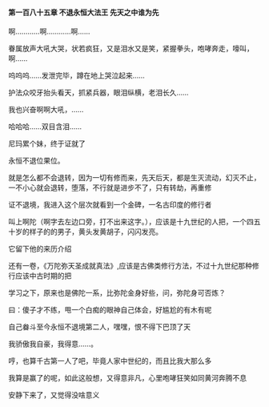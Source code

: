 #### 第一百八十五章 不退永恒大法王 先天之中谁为先


啊…………啊…………啊……

眷属放声大吼大哭，状若疯狂，又是泪水又是笑，紧握拳头，咆哮奔走，嚎叫，啊……


呜呜呜……发泄完毕，蹲在地上哭泣起来……

护法众咬牙抬头看天，抓紧兵器，眼泪纵横，老泪长久……


我也兴奋啊啊大吼，……


哈哈哈……双目含泪……

尼玛累个妹，终于证就了

永恒不退位果位。


就是怎么都不会退转，因为一切有修而来，先天后天，都是生灭流动，幻灭不止，一不小心就会退转，堕落，不行就是进步不了，只有转劫，再重修

证不退境，我进入这个层次就看到一个金碑，一名古印度的修行者

叫上啊陀（啊字去左边口旁，打不出来这字。），应该是十九世纪的人把，一个四五十岁的样子的的男子，黄头发黄胡子，闪闪发亮。

它留下他的来历介绍

还有一卷，《万陀弥天圣成就真法》,应该是古佛类修行方法，不过十九世纪那种修行应该中古时期的把

学习之下，原来也是佛陀一系，比弥陀金身好些，问，弥陀身可否炼？

曰：傻子才不练，甩一个白痴的眼神自己体会，好尴尬的有木有呢


自己畚斗至今永恒不退境第二人，嘿嘿，恨不得下巴顶了天

我骄傲我自豪，我得意……。

哼，也算千古第一人了吧，毕竟人家中世纪的，而且比我大那么多

我算是赢了的呢，如此这般想，又得意非凡，心里咆哮狂笑如同黄河奔腾不息

安静下来了，又觉得没啥意义

